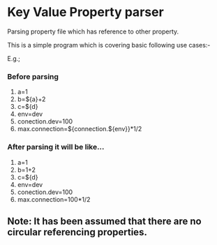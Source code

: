 # Key Value Property parser

Parsing property file which has reference to other property.

This is a simple program which is covering basic following use cases:-

E.g.;

### Before parsing
 
1. a=1 
2. b=${a}+2 
3. c=${d} 
4. env=dev 
5. conection.dev=100 
6. max.connection=${connection.${env}}*1/2 

### After parsing it will be like... 
1. a=1
2. b=1+2 
3. c=${d} 
4. env=dev 
5. conection.dev=100 
6. max.connection=100*1/2 

## Note: It has been assumed that there are no circular referencing properties.